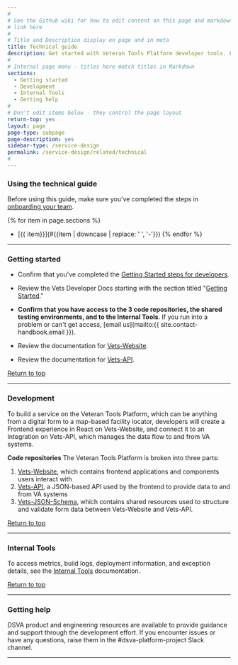 ```yaml
---
#
# See the Github wiki for how to edit content on this page and markdown styles you can use:
# link here
#
# Title and Description display on page and in meta
title: Technical guide
description: Get started with Veteran Tools Platform developer tools. Find technical resources, tools, and examples you can use throughout the service lifecycle.
#
# Internal page menu - titles here match titles in Markdown
sections:
  - Getting started
  - Development
  - Internal Tools
  - Getting help
#
# Don't edit items below - they control the page layout
return-top: yes
layout: page
page-type: subpage
page-description: yes
sidebar-type: /service-design
permalink: /service-design/related/technical
#
---
```


### Using the technical guide

Before using this guide, make sure you've completed the steps in [onboarding your team](../getting-started#onboarding-your-team).

{% for item in page.sections %}
* [{{ item}}](#{{item | downcase | replace: ' ', '-'}})
{% endfor %}

<hr>

### Getting started

* Confirm that you've completed the [Getting Started steps for developers](../getting-started#tools-for-developers).

* Review the Vets Developer Docs starting with the section titled "<a title="Go to developer documentation" href="https://department-of-veterans-affairs.github.io/va-digital-services-platform-docs/docs/vets-developer-docs/getting-started.html" target="_blank">Getting Started</a>."

* **Confirm that you have access to the 3 code repositories, the shared testing environments, and to the Internal Tools**. If you run into a problem or can't get access, [email us](mailto:{{ site.contact-handbook.email }}).

* Review the documentation for <a title="Go to Vets-Website readme" href="https://department-of-veterans-affairs.github.io/va-digital-services-platform-docs/docs/vets-developer-docs/vets-website/vets-website-readme" target="_blank">Vets-Website</a>.

* Review the documentation for <a title="Go to Vets-API readme" href="https://department-of-veterans-affairs.github.io/va-digital-services-platform-docs/docs/vets-developer-docs/vets-api/vets-api-readme" target="_blank">Vets-API</a>.

<a href="#">Return to top</a>

<hr>

### Development

To build a service on the Veteran Tools Platform, which can be anything from a digital form to a map-based facility locator, developers will create a Frontend experience in React on Vets-Website, and connect it to an Integration on Vets-API, which manages the data flow to and from VA systems.

**Code repositories**
The Veteran Tools Platform is broken into three parts:
1. <a title="Go to Vets-Website" href="https://github.com/department-of-veterans-affairs/vets-website" target="_blank">Vets-Website</a>, which contains frontend applications and components users interact with
2. <a title="Go to Vets-API" href="https://github.com/department-of-veterans-affairs/vets-api" target="_blank">Vets-API</a>, a JSON-based API used by the frontend to provide data to and from VA systems
3. <a title="Go to Vets-JSON-Schema" href="https://github.com/department-of-veterans-affairs/vets-json-schema" target="_blank">Vets-JSON-Schema</a>, which contains shared resources used to structure and validate form data between Vets-Website and Vets-API.

<a href="#">Return to top</a>

<hr>

### Internal Tools

To access metrics, build logs, deployment information, and exception details, see the <a title="Go to Internal Tools" href="https://department-of-veterans-affairs.github.io/va-digital-services-platform-docs/docs/vets-developer-docs/internal-tools-access" target="_blank">Internal Tools</a> documentation.

<a href="#">Return to top</a>

<hr>

### Getting help

DSVA product and engineering resources are available to provide guidance and support through the development effort. If you encounter issues or have any questions, raise them in the #dsva-platform-project Slack channel.

<hr>
